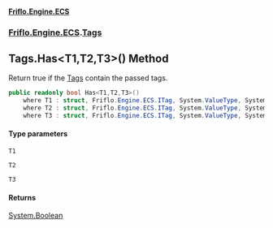 #### [Friflo.Engine.ECS](index.md 'index')
### [Friflo.Engine.ECS](Friflo.Engine.ECS.md 'Friflo.Engine.ECS').[Tags](Tags.md 'Friflo.Engine.ECS.Tags')

## Tags.Has<T1,T2,T3>() Method

Return true if the [Tags](Tags.md 'Friflo.Engine.ECS.Tags') contain the passed tags.

```csharp
public readonly bool Has<T1,T2,T3>()
    where T1 : struct, Friflo.Engine.ECS.ITag, System.ValueType, System.ValueType
    where T2 : struct, Friflo.Engine.ECS.ITag, System.ValueType, System.ValueType
    where T3 : struct, Friflo.Engine.ECS.ITag, System.ValueType, System.ValueType;
```
#### Type parameters

<a name='Friflo.Engine.ECS.Tags.Has_T1,T2,T3_().T1'></a>

`T1`

<a name='Friflo.Engine.ECS.Tags.Has_T1,T2,T3_().T2'></a>

`T2`

<a name='Friflo.Engine.ECS.Tags.Has_T1,T2,T3_().T3'></a>

`T3`

#### Returns
[System.Boolean](https://docs.microsoft.com/en-us/dotnet/api/System.Boolean 'System.Boolean')